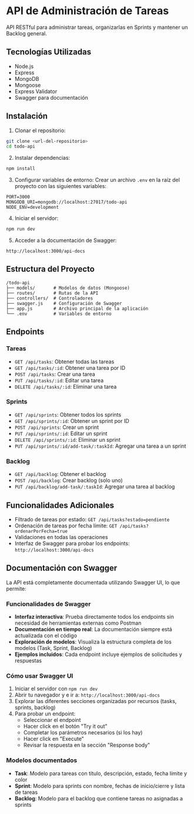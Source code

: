 # API de Administración de Tareas

API RESTful para administrar tareas, organizarlas en Sprints y mantener un Backlog general.

## Tecnologías Utilizadas

- Node.js
- Express
- MongoDB
- Mongoose
- Express Validator
- Swagger para documentación

## Instalación

1. Clonar el repositorio:
```bash
git clone <url-del-repositorio>
cd todo-api
```

2. Instalar dependencias:
```bash
npm install
```

3. Configurar variables de entorno:
Crear un archivo `.env` en la raíz del proyecto con las siguientes variables:
```
PORT=3000
MONGODB_URI=mongodb://localhost:27017/todo-api
NODE_ENV=development
```

4. Iniciar el servidor:
```bash
npm run dev
```

5. Acceder a la documentación de Swagger:
```
http://localhost:3000/api-docs
```

## Estructura del Proyecto

```
/todo-api
├── models/       # Modelos de datos (Mongoose)
├── routes/       # Rutas de la API
├── controllers/  # Controladores
├── swagger.js    # Configuración de Swagger
├── app.js        # Archivo principal de la aplicación
└── .env          # Variables de entorno
```

## Endpoints

### Tareas
- `GET /api/tasks`: Obtener todas las tareas
- `GET /api/tasks/:id`: Obtener una tarea por ID
- `POST /api/tasks`: Crear una tarea
- `PUT /api/tasks/:id`: Editar una tarea
- `DELETE /api/tasks/:id`: Eliminar una tarea

### Sprints
- `GET /api/sprints`: Obtener todos los sprints
- `GET /api/sprints/:id`: Obtener un sprint por ID
- `POST /api/sprints`: Crear un sprint
- `PUT /api/sprints/:id`: Editar un sprint
- `DELETE /api/sprints/:id`: Eliminar un sprint
- `PUT /api/sprints/:id/add-task/:taskId`: Agregar una tarea a un sprint

### Backlog
- `GET /api/backlog`: Obtener el backlog
- `POST /api/backlog`: Crear backlog (solo uno)
- `PUT /api/backlog/add-task/:taskId`: Agregar una tarea al backlog

## Funcionalidades Adicionales

- Filtrado de tareas por estado: `GET /api/tasks?estado=pendiente`
- Ordenación de tareas por fecha límite: `GET /api/tasks?ordenarPorFecha=true`
- Validaciones en todas las operaciones
- Interfaz de Swagger para probar los endpoints: `http://localhost:3000/api-docs`

## Documentación con Swagger

La API está completamente documentada utilizando Swagger UI, lo que permite:

### Funcionalidades de Swagger
- **Interfaz interactiva**: Prueba directamente todos los endpoints sin necesidad de herramientas externas como Postman
- **Documentación en tiempo real**: La documentación siempre está actualizada con el código
- **Exploración de modelos**: Visualiza la estructura completa de los modelos (Task, Sprint, Backlog)
- **Ejemplos incluidos**: Cada endpoint incluye ejemplos de solicitudes y respuestas

### Cómo usar Swagger UI
1. Iniciar el servidor con `npm run dev`
2. Abrir tu navegador y e ir a: `http://localhost:3000/api-docs`
3. Explorar las diferentes secciones organizadas por recursos (tasks, sprints, backlog)
4. Para probar un endpoint:
   - Seleccionar el endpoint 
   - Hacer click en el botón "Try it out"
   - Completar los parámetros necesarios (si los hay)
   - Hacer click en "Execute"
   - Revisar la respuesta en la sección "Response body"

### Modelos documentados
- **Task**: Modelo para tareas con título, descripción, estado, fecha límite y color
- **Sprint**: Modelo para sprints con nombre, fechas de inicio/cierre y lista de tareas
- **Backlog**: Modelo para el backlog que contiene tareas no asignadas a sprints 